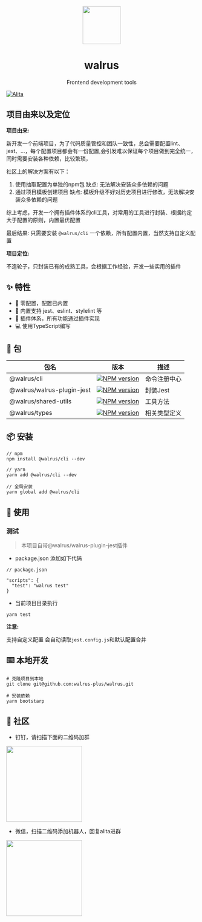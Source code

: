 <p align="center">
  <a href="https://github.com/walrus-plus/walrus">
    <img width="100" src="https://avatars0.githubusercontent.com/u/55735928?s=200&v=4">
  </a>
</p>

<h1 align="center">walrus</h1>

<div align="center">
Frontend development tools 
</div>

[![Alita](https://img.shields.io/badge/alitajs-walrus-blue.svg)](https://github.com/walrus-plus/walrus)

## 项目由来以及定位

**项目由来:**

新开发一个前端项目，为了代码质量管控和团队一致性，总会需要配置lint、jest、...，每个配置项目都会有一份配置,会引发难以保证每个项目做到完全统一，同时需要安装各种依赖，比较繁琐，

社区上的解决方案有以下：

 1. 使用抽取配置为单独的npm包 缺点: 无法解决安装众多依赖的问题
 2. 通过项目模板创建项目 缺点: 模板升级不好对历史项目进行修改，无法解决安装众多依赖的问题
 
综上考虑，开发一个拥有插件体系的cli工具，对常用的工具进行封装、根据约定大于配置的原则，内置最优配置

最后结果: 只需要安装 `@walrus/cli` 一个依赖，所有配置内置，当然支持自定义配置

**项目定位:** 

不造轮子，只封装已有的成熟工具，会根据工作经验，开发一些实用的插件

## ✨ 特性

* 🚀 零配置，配置已内置
* 💅 内置支持 jest、eslint、stylelint 等
* 🎉 插件体系，所有功能通过插件实现
* 💻 使用TypeScript编写

## 🌈 包

|包名|版本|描述|
|---|---|---|
|@walrus/cli|[![NPM version](https://img.shields.io/npm/v/@walrus/cli.svg?style=flat)](https://npmjs.org/package/@walrus/cli)|命令注册中心|
|@walrus/walrus-plugin-jest|[![NPM version](https://img.shields.io/npm/v/@walrus/walrus-plugin-jest.svg?style=flat)](https://npmjs.org/package/@walrus/walrus-plugin-jest)|封装Jest|
|@walrus/shared-utils|[![NPM version](https://img.shields.io/npm/v/@walrus/shared-utils.svg?style=flat)](https://npmjs.org/package/@walrus/shared-utils)|工具方法|
|@walrus/types|[![NPM version](https://img.shields.io/npm/v/@walrus/types.svg?style=flat)](https://npmjs.org/package/@walrus/types)|相关类型定义|


## 📦 安装

```
// npm
npm install @walrus/cli --dev

// yarn
yarn add @walrus/cli --dev

// 全局安装
yarn global add @walrus/cli

```

## 🔨 使用

### 测试

> 本项目自带@walrus/walrus-plugin-jest插件

* package.json 添加如下代码

```
// package.json

"scripts": {
  "test": "walrus test"
}
```

* 当前项目目录执行

```
yarn test
```

**注意:**

支持自定义配置 会自动读取`jest.config.js`和默认配置合并

## ⌨️ 本地开发

```
# 克隆项目到本地
git clone git@github.com:walrus-plus/walrus.git

# 安装依赖
yarn bootstarp
```


## 🌟 社区

* 钉钉，请扫描下面的二维码加群

<img height="200" src="https://github.com/alitajs/alita/blob/master/public/dingding.png"></img> 

* 微信，扫描二维码添加机器人，回复alita进群

<img height="200" src="https://github.com/alitajs/alita/blob/master/public/wechat.png"></img> 
